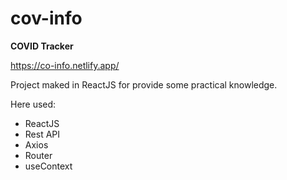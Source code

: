 # cov-info 

**COVID Tracker**

https://co-info.netlify.app/

Project maked in ReactJS for provide some practical knowledge.

Here used:

- ReactJS
- Rest API
- Axios
- Router
- useContext

